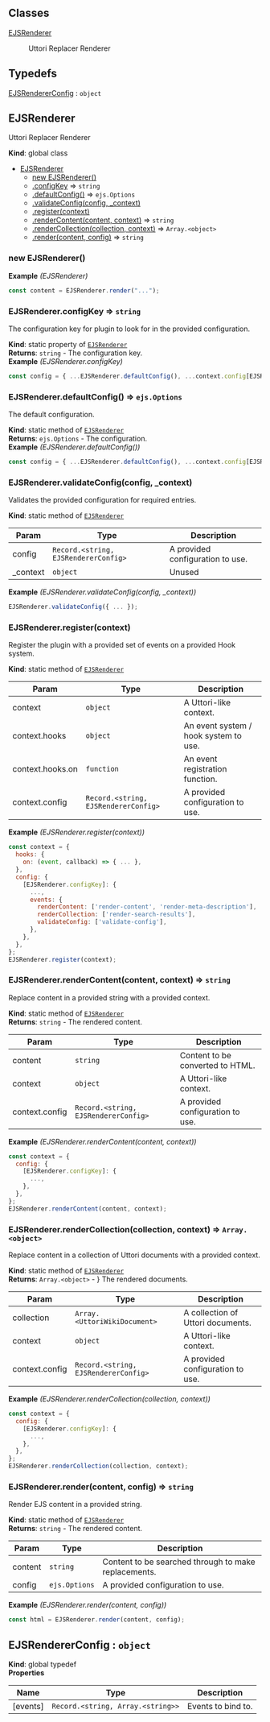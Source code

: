 ## Classes

<dl>
<dt><a href="#EJSRenderer">EJSRenderer</a></dt>
<dd><p>Uttori Replacer Renderer</p>
</dd>
</dl>

## Typedefs

<dl>
<dt><a href="#EJSRendererConfig">EJSRendererConfig</a> : <code>object</code></dt>
<dd></dd>
</dl>

<a name="EJSRenderer"></a>

## EJSRenderer
Uttori Replacer Renderer

**Kind**: global class  

* [EJSRenderer](#EJSRenderer)
    * [new EJSRenderer()](#new_EJSRenderer_new)
    * [.configKey](#EJSRenderer.configKey) ⇒ <code>string</code>
    * [.defaultConfig()](#EJSRenderer.defaultConfig) ⇒ <code>ejs.Options</code>
    * [.validateConfig(config, _context)](#EJSRenderer.validateConfig)
    * [.register(context)](#EJSRenderer.register)
    * [.renderContent(content, context)](#EJSRenderer.renderContent) ⇒ <code>string</code>
    * [.renderCollection(collection, context)](#EJSRenderer.renderCollection) ⇒ <code>Array.&lt;object&gt;</code>
    * [.render(content, config)](#EJSRenderer.render) ⇒ <code>string</code>

<a name="new_EJSRenderer_new"></a>

### new EJSRenderer()
**Example** *(EJSRenderer)*  
```js
const content = EJSRenderer.render("...");
```
<a name="EJSRenderer.configKey"></a>

### EJSRenderer.configKey ⇒ <code>string</code>
The configuration key for plugin to look for in the provided configuration.

**Kind**: static property of [<code>EJSRenderer</code>](#EJSRenderer)  
**Returns**: <code>string</code> - The configuration key.  
**Example** *(EJSRenderer.configKey)*  
```js
const config = { ...EJSRenderer.defaultConfig(), ...context.config[EJSRenderer.configKey] };
```
<a name="EJSRenderer.defaultConfig"></a>

### EJSRenderer.defaultConfig() ⇒ <code>ejs.Options</code>
The default configuration.

**Kind**: static method of [<code>EJSRenderer</code>](#EJSRenderer)  
**Returns**: <code>ejs.Options</code> - The configuration.  
**Example** *(EJSRenderer.defaultConfig())*  
```js
const config = { ...EJSRenderer.defaultConfig(), ...context.config[EJSRenderer.configKey] };
```
<a name="EJSRenderer.validateConfig"></a>

### EJSRenderer.validateConfig(config, _context)
Validates the provided configuration for required entries.

**Kind**: static method of [<code>EJSRenderer</code>](#EJSRenderer)  

| Param | Type | Description |
| --- | --- | --- |
| config | <code>Record.&lt;string, EJSRendererConfig&gt;</code> | A provided configuration to use. |
| _context | <code>object</code> | Unused |

**Example** *(EJSRenderer.validateConfig(config, _context))*  
```js
EJSRenderer.validateConfig({ ... });
```
<a name="EJSRenderer.register"></a>

### EJSRenderer.register(context)
Register the plugin with a provided set of events on a provided Hook system.

**Kind**: static method of [<code>EJSRenderer</code>](#EJSRenderer)  

| Param | Type | Description |
| --- | --- | --- |
| context | <code>object</code> | A Uttori-like context. |
| context.hooks | <code>object</code> | An event system / hook system to use. |
| context.hooks.on | <code>function</code> | An event registration function. |
| context.config | <code>Record.&lt;string, EJSRendererConfig&gt;</code> | A provided configuration to use. |

**Example** *(EJSRenderer.register(context))*  
```js
const context = {
  hooks: {
    on: (event, callback) => { ... },
  },
  config: {
    [EJSRenderer.configKey]: {
      ...,
      events: {
        renderContent: ['render-content', 'render-meta-description'],
        renderCollection: ['render-search-results'],
        validateConfig: ['validate-config'],
      },
    },
  },
};
EJSRenderer.register(context);
```
<a name="EJSRenderer.renderContent"></a>

### EJSRenderer.renderContent(content, context) ⇒ <code>string</code>
Replace content in a provided string with a provided context.

**Kind**: static method of [<code>EJSRenderer</code>](#EJSRenderer)  
**Returns**: <code>string</code> - The rendered content.  

| Param | Type | Description |
| --- | --- | --- |
| content | <code>string</code> | Content to be converted to HTML. |
| context | <code>object</code> | A Uttori-like context. |
| context.config | <code>Record.&lt;string, EJSRendererConfig&gt;</code> | A provided configuration to use. |

**Example** *(EJSRenderer.renderContent(content, context))*  
```js
const context = {
  config: {
    [EJSRenderer.configKey]: {
      ...,
    },
  },
};
EJSRenderer.renderContent(content, context);
```
<a name="EJSRenderer.renderCollection"></a>

### EJSRenderer.renderCollection(collection, context) ⇒ <code>Array.&lt;object&gt;</code>
Replace content in a collection of Uttori documents with a provided context.

**Kind**: static method of [<code>EJSRenderer</code>](#EJSRenderer)  
**Returns**: <code>Array.&lt;object&gt;</code> - } The rendered documents.  

| Param | Type | Description |
| --- | --- | --- |
| collection | <code>Array.&lt;UttoriWikiDocument&gt;</code> | A collection of Uttori documents. |
| context | <code>object</code> | A Uttori-like context. |
| context.config | <code>Record.&lt;string, EJSRendererConfig&gt;</code> | A provided configuration to use. |

**Example** *(EJSRenderer.renderCollection(collection, context))*  
```js
const context = {
  config: {
    [EJSRenderer.configKey]: {
      ...,
    },
  },
};
EJSRenderer.renderCollection(collection, context);
```
<a name="EJSRenderer.render"></a>

### EJSRenderer.render(content, config) ⇒ <code>string</code>
Render EJS content in a provided string.

**Kind**: static method of [<code>EJSRenderer</code>](#EJSRenderer)  
**Returns**: <code>string</code> - The rendered content.  

| Param | Type | Description |
| --- | --- | --- |
| content | <code>string</code> | Content to be searched through to make replacements. |
| config | <code>ejs.Options</code> | A provided configuration to use. |

**Example** *(EJSRenderer.render(content, config))*  
```js
const html = EJSRenderer.render(content, config);
```
<a name="EJSRendererConfig"></a>

## EJSRendererConfig : <code>object</code>
**Kind**: global typedef  
**Properties**

| Name | Type | Description |
| --- | --- | --- |
| [events] | <code>Record.&lt;string, Array.&lt;string&gt;&gt;</code> | Events to bind to. |

